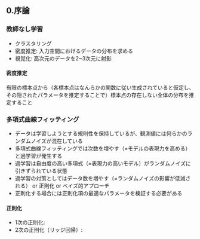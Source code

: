 ## 0.序論
### 教師なし学習
* クラスタリング
* 密度推定: 入力空間におけるデータの分布を求める
* 視覚化: 高次元のデータを2~3次元に射影

#### 密度推定
有限の標本点から（各標本点はなんらかの関数に従い生成されていると仮定し、その隠されたパラメータを推定することで）標本点の存在しない全体の分布を推定すること

### 多項式曲線フィッティング
* データは学習しようとする規則性を保持しているが、観測値には何らかのランダムノイズが混在している
* 多項式曲線フィッティングでは次数を増やす（=モデルの表現力を高める）と過学習が発生する
* 過学習は自由度の高い多項式（=表現力の高いモデル）がランダムノイズに引きずられている状態
* 過学習の対策としてはデータ数を増やす（=ランダムノイズの影響が低減される） or 正則化 or ベイズ的アプローチ
* 正則化する場合には正則化項の最適なパラメータを検証する必要がある

#### 正則化
* 1次の正則化:
* 2次の正則化（リッジ回帰）:

